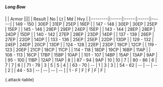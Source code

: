 ##### Long Bow

|      |   Armor   ||||
|   Result   |   No   |   Lt   |   Md   |   Hvy   |
|:--------:|:-----:|:-----:|:-----:|:-----:|
| 149 - 150 | 30EP | 31EP | 25EP | 16EP |
| 147 - 148 | 30EP | 30EP | 25EP | 15EP |
| 145 - 146 | 29EP | 29EP | 24EP | 15EP |
| 143 - 144 | 28EP | 28EP | 24DP | 15DP |
| 140 - 142 | 27EP | 28EP | 23DP | 14DP |
| 137 - 139 | 26EP | 27EP | 22DP | 14DP |
| 133 - 136 | 25EP | 25EP | 22DP | 13DP |
| 129 - 132 | 24EP | 24DP | 20CP | 13DP |
| 124 - 128 | 22EP | 23DP | 19CP | 12CP |
| 119 - 123 | 20EP | 21CP | 18CP | 11CP |
| 114 - 118 | 18DP | 19CP | 16BP | 11AP |
| 108 - 113 | 16CP | 17BP | 15BP | 10AP |
| 101 - 107 | 14BP | 15AP | 13AP | 9AP |
| 95 - 100 | 11BP | 12AP | 11AP | 8 |
| 87 - 94 | 9AP | 10 | 10 | 7 |
| 80 - 86 | 6 | 7 | 7 | 6 |
| 71 - 79 | 3 | 5 | 5 | 4 |
| 63 - 70 | --  | 1 | 3 | 3 |
| 54 - 62 | --  | --  | --  | 2 |
| 44 - 53 | --  | --  | --  | --  |
| 1 - F | F | F | F | F |

{.attack-table}
